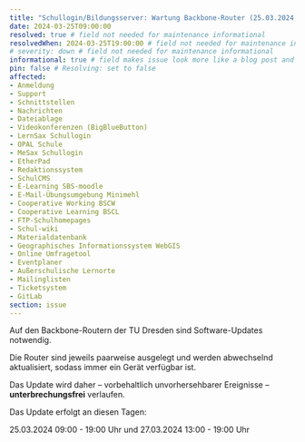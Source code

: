 ```yaml
---
title: "Schullogin/Bildungsserver: Wartung Backbone-Router (25.03.2024, 09:00 - 19:00 Uhr)"
date: 2024-03-25T09:00:00
resolved: true # field not needed for maintenance informational
resolvedWhen: 2024-03-25T19:00:00 # field not needed for maintenance informational
# severity: down # field not needed for maintenance informational
informational: true # field makes issue look more like a blog post and removes any references to downtime length
pin: false # Resolving: set to false
affected:
- Anmeldung
- Support
- Schnittstellen
- Nachrichten
- Dateiablage
- Videokonferenzen (BigBlueButton)
- LernSax Schullogin
- OPAL Schule
- MeSax Schullogin
- EtherPad
- Redaktionssystem
- SchulCMS
- E-Learning SBS-moodle
- E-Mail-Übungsumgebung Minimehl
- Cooperative Working BSCW
- Cooperative Learning BSCL
- FTP-Schulhomepages
- Schul-wiki
- Materialdatenbank
- Geographisches Informationssystem WebGIS
- Online Umfragetool
- Eventplaner
- Außerschulische Lernorte
- Mailinglisten
- Ticketsystem
- GitLab
section: issue
---
```


Auf den Backbone-Routern der TU Dresden sind Software-Updates notwendig.

Die Router sind jeweils paarweise ausgelegt und werden abwechselnd aktualisiert, sodass immer ein Gerät verfügbar ist.

Das Update wird daher – vorbehaltlich unvorhersehbarer Ereignisse – **unterbrechungsfrei** verlaufen.

Das Update erfolgt an diesen Tagen:

25.03.2024 09:00 - 19:00 Uhr und
27.03.2024 13:00 - 19:00 Uhr
